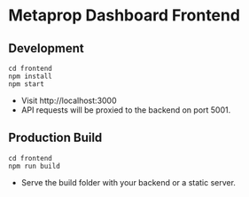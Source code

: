 # Metaprop Dashboard Frontend

## Development

```
cd frontend
npm install
npm start
```
- Visit http://localhost:3000
- API requests will be proxied to the backend on port 5001.

## Production Build

```
cd frontend
npm run build
```
- Serve the build folder with your backend or a static server. 